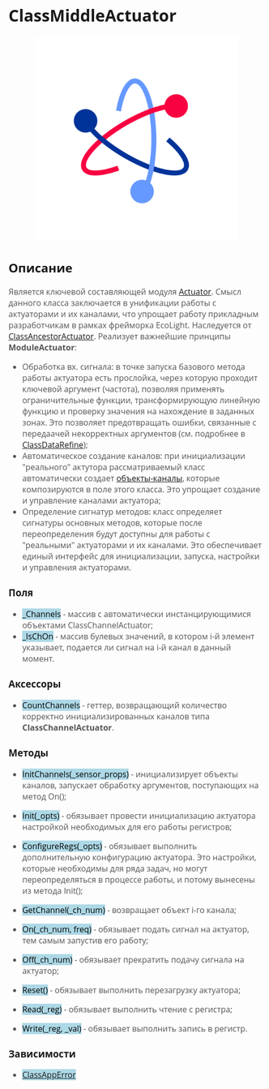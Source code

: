 <div style = "font-family: 'Open Sans', sans-serif; font-size: 16px">

# ClassMiddleActuator
<div style = "color: #555">
    <p align="center">
    <img src="./res/logo.png" width="400" title="hover text">
    </p>
</div>

## Описание
<div style = "color: #555">

Является ключевой составляющей модуля [Actuator](./README.md). Смысл данного класса заключается в унификации работы с актуаторами и их каналами, что упрощает работу прикладным разработчикам в рамках фрейморка EcoLight. Наследуется от [ClassAncestorActuator](./README_ANCESTOR.md).
Реализует важнейшие принципы **ModuleActuator**:
- Обработка вх. сигнала: в точке запуска базового метода работы актуатора есть прослойка, через которую проходит ключевой аргумент (частота), позволяя применять ограничительные функции, трансформирующую линейную функцию и проверку значения на нахождение в заданных зонах. Это позволяет предотвращать ошибки, связанные с передаачей некорректных аргументов (см. подробнее в [ClassDataRefine](./README_DATA_REFINE.md#обработка-значений-с-датчика));
- Автоматическое создание каналов: при инициализации "реального" актутора рассматриваемый класс автоматически создает [объекты-каналы](./README_CHANNEL.md), которые композируются в поле этого класса. Это упрощает создание и управление каналами актуатора;
- Определение сигнатур методов: класс определяет сигнатуры основных методов, которые после переопределения будут доступны для работы с "реальными" актуаторами и их каналами. Это обеспечивает единый интерфейс для инициализации, запуска, настройки и управления актуаторами.
</div>

### Поля
<div style = "color: #555">

- <mark style="background-color: lightblue">_Channels</mark> - массив с автоматически инстанцирующимися объектами ClassChannelActuator;
- <mark style="background-color: lightblue">_IsChOn</mark> - массив булевых значений, в котором i-й элемент указывает, подается ли сигнал на i-й канал в данный момент.
</div>

### Аксессоры
<div style = "color: #555">

- <mark style="background-color: lightblue">CountChannels</mark> - геттер, возвращающий количество корректно инициализированных каналов типа **ClassChannelActuator**.
</div>

### Методы
<div style = "color: #555">

- <mark style="background-color: lightblue">InitСhannels(_sensor_props)</mark> - инициализирует объекты каналов, запускает обработку аргументов, поступающих на метод On();
- <mark style="background-color: lightblue">Init(_opts)</mark> - обязывает провести инициализацию актуатора настройкой необходимых для его работы регистров;
- <mark style="background-color: lightblue">ConfigureRegs(_opts)</mark> - обязывает выполнить дополнительную конфигурацию актуатора. Это настройки, которые необходимы для ряда задач, но могут переопределяться в процессе работы, и потому вынесены из метода Init();
- <mark style="background-color: lightblue">GetChannel(_ch_num)</mark> - возвращает объект i-го канала;

- <mark style="background-color: lightblue">On(_ch_num, freq)</mark> - обязывает подать сигнал на актуатор, тем самым запустив его работу;
- <mark style="background-color: lightblue">Off(_ch_num)</mark> - обязывает прекратить подачу сигнала на актуатор;
- <mark style="background-color: lightblue">Reset()</mark> - обязывает выполнить перезагрузку актуатора;
- <mark style="background-color: lightblue">Read(_reg)</mark> - обязывает выполнить чтение с регистра;
- <mark style="background-color: lightblue">Write(_reg, _val)</mark> - обязывает выполнить запись в регистр.
</div>

### Зависимости
<div style = "color: #555">

- <mark style="background-color: lightblue">[ClassAppError](https://github.com/Konkery/ModuleAppError/blob/main/README.md)</mark>
</div>

</div>